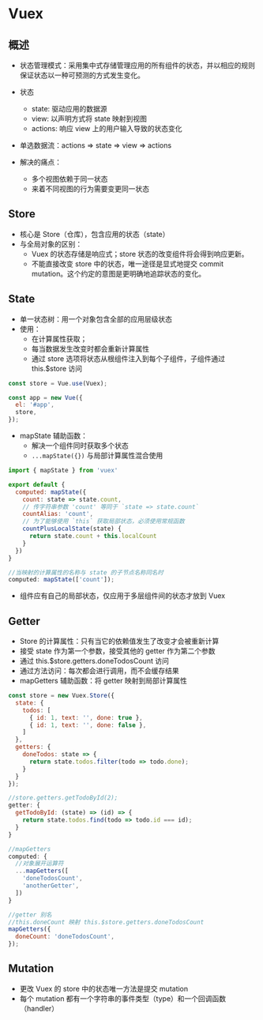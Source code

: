 # Vuex

## 概述

* 状态管理模式：采用集中式存储管理应用的所有组件的状态，并以相应的规则保证状态以一种可预测的方式发生变化。

* 状态
  * state: 驱动应用的数据源
  * view: 以声明方式将 state 映射到视图
  * actions: 响应 view 上的用户输入导致的状态变化

* 单选数据流：actions => state => view => actions

* 解决的痛点：
  * 多个视图依赖于同一状态
  * 来着不同视图的行为需要变更同一状态

## Store

* 核心是 Store（仓库），包含应用的状态（state）
* 与全局对象的区别：
  * Vuex 的状态存储是响应式；store 状态的改变组件将会得到响应更新。
  * 不能直接改变 store 中的状态，唯一途径是显式地提交 commit mutation。这个约定的意图是更明确地追踪状态的变化。

## State

* 单一状态树：用一个对象包含全部的应用层级状态
* 使用：
  * 在计算属性获取；
  * 每当数据发生改变时都会重新计算属性
  * 通过 store 选项将状态从根组件注入到每个子组件，子组件通过 this.$store 访问

```js
const store = Vue.use(Vuex);

const app = new Vue({
  el: '#app',
  store,
});
```

* mapState 辅助函数：
  * 解决一个组件同时获取多个状态
  * `...mapState({})` 与局部计算属性混合使用

```js
import { mapState } from 'vuex'

export default {
  computed: mapState({
    count: state => state.count,
    // 传字符串参数 'count' 等同于 `state => state.count`
    countAlias: 'count',
    // 为了能够使用 `this` 获取局部状态，必须使用常规函数
    countPlusLocalState(state) {
      return state.count + this.localCount
    }
  })
}

//当映射的计算属性的名称与 state 的子节点名称同名时
computed: mapState(['count']);
```

* 组件应有自己的局部状态，仅应用于多层组件间的状态才放到 Vuex

## Getter

* Store 的计算属性：只有当它的依赖值发生了改变才会被重新计算
* 接受 state 作为第一个参数，接受其他的 getter 作为第二个参数
* 通过 this.$store.getters.doneTodosCount 访问
* 通过方法访问：每次都会进行调用，而不会缓存结果
* mapGetters 辅助函数：将 getter 映射到局部计算属性

```js
const store = new Vuex.Store({
  state: {
    todos: [
      { id: 1, text: '', done: true },
      { id: 1, text: '', done: false },
    ]
  },
  getters: {
    doneTodos: state => {
      return state.todos.filter(todo => todo.done);
    }
  }
});

//store.getters.getTodoById(2);
getter: {
  getTodoById: (state) => (id) => {
    return state.todos.find(todo => todo.id === id);
  }
}

//mapGetters
computed: {
  //对象展开运算符
  ...mapGetters([
    'doneTodosCount',
    'anotherGetter',
  ])
}

//getter 别名
//this.doneCount 映射 this.$store.getters.doneTodosCount
mapGetters({
  doneCount: 'doneTodosCount',
});
```

## Mutation

* 更改 Vuex 的 store 中的状态唯一方法是提交 mutation
* 每个 mutation 都有一个字符串的事件类型（type）和一个回调函数（handler）